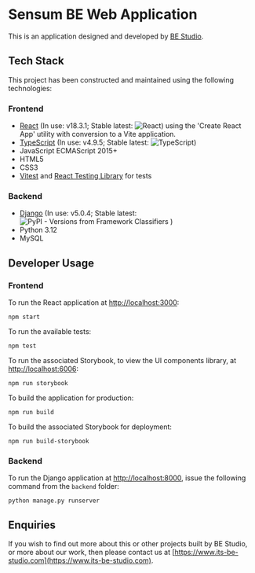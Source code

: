 # Sensum BE Web Application

This is an application designed and developed by [BE Studio](https://www.its-be-studio.com).

## Tech Stack

This project has been constructed and maintained using the following technologies:

### Frontend

- [React](https://www.reactjs.org) (In use: v18.3.1; Stable latest: ![React](https://img.shields.io/npm/v/react.svg?label=React&logo=react&style=social)) using the 'Create React App' utility with conversion to a Vite application.
- [TypeScript](https://www.typescriptlang.org) (In use: v4.9.5; Stable latest:  ![TypeScript](https://img.shields.io/npm/v/typescript.svg?label=TypeScript&logo=typescript&style=social))
- JavaScript ECMAScript 2015+
- HTML5
- CSS3
- [Vitest](https://www.vitest.dev) and [React Testing Library](https://testing-library.com) for tests

### Backend

- [Django](https://www.djangoproject.com) (In use: v5.0.4; Stable latest: ![PyPI - Versions from Framework Classifiers](https://img.shields.io/pypi/frameworkversions/django/Django?style=social&logo=django&label=Django)
  )
- Python 3.12
- MySQL

## Developer Usage

### Frontend

To run the React application at [http://localhost:3000](http://localhost:3000):

```shell
npm start
```

To run the available tests:

```shell
npm test
```

To run the associated Storybook, to view the UI components library, at [http://localhost:6006](http://localhost:6006):

```shell
npm run storybook
```

To build the application for production:

```shell
npm run build
```

To build the associated Storybook for deployment:

```shell
npm run build-storybook
```

### Backend

To run the Django application at [http://localhost:8000](http://localhost:8000), issue the following command from the `backend` folder:

```shell
python manage.py runserver
```

## Enquiries

If you wish to find out more about this or other projects built by BE Studio, or more about our work, then please contact us at [https://www.its-be-studio.com](https://www.its-be-studio.com).
